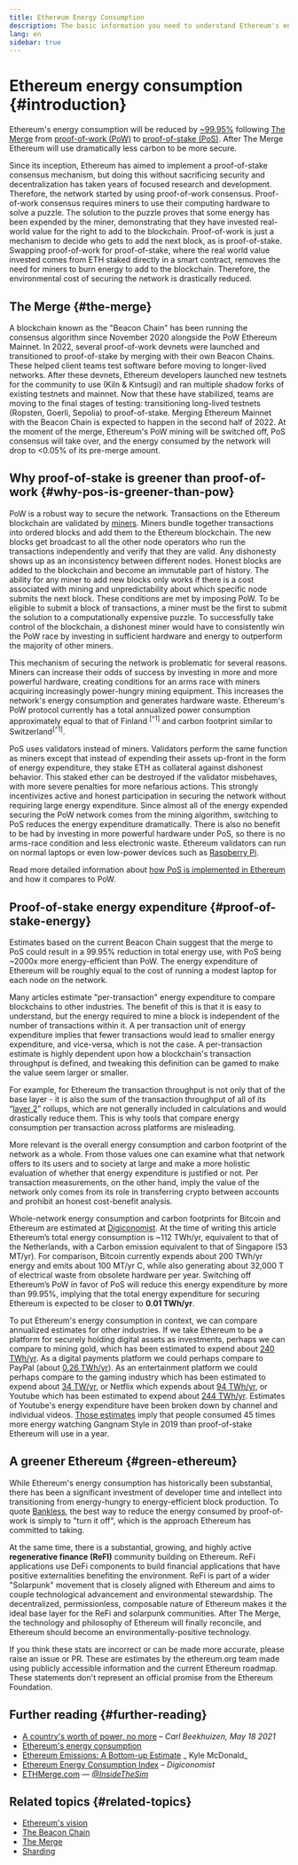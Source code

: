 ```yaml
---
title: Ethereum Energy Consumption
description: The basic information you need to understand Ethereum's energy consumption.
lang: en
sidebar: true
---
```


# Ethereum energy consumption {#introduction}

Ethereum's energy consumption will be reduced by [~99.95%](https://blog.ethereum.org/2021/05/18/country-power-no-more/) following [The Merge](/upgrades/merge/index.md) from [proof-of-work (PoW)](/developers/docs/consensus-mechanisms/#proof-of-work) to [proof-of-stake (PoS)](/developers/docs/consensus-mechanisms/pos). After The Merge Ethereum will use dramatically less carbon to be more secure.

Since its inception, Ethereum has aimed to implement a proof-of-stake consensus mechanism, but doing this without sacrificing security and decentralization has taken years of focused research and development. Therefore, the network started by using proof-of-work consensus. Proof-of-work consensus requires miners to use their computing hardware to solve a puzzle. The solution to the puzzle proves that some energy has been expended by the miner, demonstrating that they have invested real-world value for the right to add to the blockchain. Proof-of-work is just a mechanism to decide who gets to add the next block, as is proof-of-stake. Swapping proof-of-work for proof-of-stake, where the real world value invested comes from ETH staked directly in a smart contract, removes the need for miners to burn energy to add to the blockchain. Therefore, the environmental cost of securing the network is drastically reduced.

## The Merge {#the-merge}

A blockchain known as the "Beacon Chain" has been running the consensus algorithm since November 2020 alongside the PoW Ethereum Mainnet. In 2022, several proof-of-work devnets were launched and transitioned to proof-of-stake by merging with their own Beacon Chains. These helped client teams test software before moving to longer-lived networks. After these devnets, Ethereum developers launched new testnets for the community to use (Kiln & Kintsugi) and ran multiple shadow forks of existing testnets and mainnet. Now that these have stabilized, teams are moving to the final stages of testing: transitioning long-lived testnets (Ropsten, Goerli, Sepolia) to proof-of-stake. Merging Ethereum Mainnet with the Beacon Chain is expected to happen in the second half of 2022. At the moment of the merge, Ethereum's PoW mining will be switched off, PoS consensus will take over, and the energy consumed by the network will drop to <0.05% of its pre-merge amount.

## Why proof-of-stake is greener than proof-of-work {#why-pos-is-greener-than-pow}

PoW is a robust way to secure the network. Transactions on the Ethereum blockchain are validated by [miners](/developers/docs/consensus-mechanisms/pow/mining). Miners bundle together transactions into ordered blocks and add them to the Ethereum blockchain. The new blocks get broadcast to all the other node operators who run the transactions independently and verify that they are valid. Any dishonesty shows up as an inconsistency between different nodes. Honest blocks are added to the blockchain and become an immutable part of history.
The ability for any miner to add new blocks only works if there is a cost associated with mining and unpredictability about which specific node submits the next block. These conditions are met by imposing PoW. To be eligible to submit a block of transactions, a miner must be the first to submit the solution to a computationally expensive puzzle. To successfully take control of the blockchain, a dishonest miner would have to consistently win the PoW race by investing in sufficient hardware and energy to outperform the majority of other miners.

This mechanism of securing the network is problematic for several reasons. Miners can increase their odds of success by investing in more and more powerful hardware, creating conditions for an arms race with miners acquiring increasingly power-hungry mining equipment. This increases the network's energy consumption and generates hardware waste. Ethereum's PoW protocol currently has a total annualized power consumption approximately equal to that of Finland <sup>[^1]</sup> and carbon footprint similar to Switzerland<sup>[^1]</sup>.

PoS uses validators instead of miners. Validators perform the same function as miners except that instead of expending their assets up-front in the form of energy expenditure, they stake ETH as collateral against dishonest behavior. This staked ether can be destroyed if the validator misbehaves, with more severe penalties for more nefarious actions. This strongly incentivizes active and honest participation in securing the network without requiring large energy expenditure. Since almost all of the energy expended securing the PoW network comes from the mining algorithm, switching to PoS reduces the energy expenditure dramatically. There is also no benefit to be had by investing in more powerful hardware under PoS, so there is no arms-race condition and less electronic waste. Ethereum validators can run on normal laptops or even low-power devices such as [Raspberry Pi](https://ethereum-on-arm-documentation.readthedocs.io/en/latest/user-guide/ethereum2.0.html).

Read more detailed information about [how PoS is implemented in Ethereum](/developers/docs/consensus-mechanisms/pos) and how it compares to PoW.

## Proof-of-stake energy expenditure {#proof-of-stake-energy}

Estimates based on the current Beacon Chain suggest that the merge to PoS could result in a 99.95% reduction in total energy use, with PoS being ~2000x more energy-efficient than PoW. The energy expenditure of Ethereum will be roughly equal to the cost of running a modest laptop for each node on the network.

Many articles estimate "per-transaction" energy expenditure to compare blockchains to other industries. The benefit of this is that it is easy to understand, but the energy required to mine a block is independent of the number of transactions within it. A per transaction unit of energy expenditure implies that fewer transactions would lead to smaller energy expenditure, and vice-versa, which is not the case. A per-transaction estimate is highly dependent upon how a blockchain's transaction throughput is defined, and tweaking this definition can be gamed to make the value seem larger or smaller.

For example, for Ethereum the transaction throughput is not only that of the base layer - it is also the sum of the transaction throughput of all of its “[layer 2](/layer-2/)” rollups, which are not generally included in calculations and would drastically reduce them. This is why tools that compare energy consumption per transaction across platforms are misleading.

More relevant is the overall energy consumption and carbon footprint of the network as a whole. From those values one can examine what that network offers to its users and to society at large and make a more holistic evaluation of whether that energy expenditure is justified or not. Per transaction measurements, on the other hand, imply the value of the network only comes from its role in transferring crypto between accounts and prohibit an honest cost-benefit analysis.

Whole-network energy consumption and carbon footprints for Bitcoin and Ethereum are estimated at [Digiconomist](https://digiconomist.net/ethereum-energy-consumption). At the time of writing this article Ethereum’s total energy consumption is ~112 TWh/yr, equivalent to that of the Netherlands, with a Carbon emission equivalent to that of Singapore (53 MT/yr). For comparison, Bitcoin currently expends about 200 TWh/yr energy and emits about 100 MT/yr C, while also generating about 32,000 T of electrical waste from obsolete hardware per year. Switching off Ethereum’s PoW in favor of PoS will reduce this energy expenditure by more than 99.95%, implying that the total energy expenditure for securing Ethereum is expected to be closer to **0.01 TWh/yr**.

To put Ethereum's energy consumption in context, we can compare annualized estimates for other industries. If we take Ethereum to be a platform for securely holding digital assets as investments, perhaps we can compare to mining gold, which has been estimated to expend about [240 TWh/yr](https://www.kitco.com/news/2021-05-17/Gold-s-energy-consumption-doubles-that-of-bitcoin-Galaxy-Digital.html). As a digital payments platform we could perhaps compare to PayPal (about [0.26 TWh/yr](https://app.impaakt.com/analyses/paypal-consumed-264100-mwh-of-energy-in-2020-24-from-non-renewable-sources-27261)). As an entertainment platform we could perhaps compare to the gaming industry which has been estimated to expend about [34 TW/yr](https://www.researchgate.net/publication/336909520_Toward_Greener_Gaming_Estimating_National_Energy_Use_and_Energy_Efficiency_Potential), or Netflix which expends about [94 TWh/yr](https://www.carbonbrief.org/factcheck-what-is-the-carbon-footprint-of-streaming-video-on-netflix), or Youtube which has been estimated to expend about [244 TWh/yr](https://thefactsource.com/how-much-electricity-does-youtube-use/). Estimates of Youtube's energy expenditure have been broken down by channel and individual videos. [Those estimates](https://thefactsource.com/how-much-electricity-does-youtube-use/) imply that people consumed 45 times more energy watching Gangnam Style in 2019 than proof-of-stake Ethereum will use in a year.

## A greener Ethereum {#green-ethereum}

While Ethereum's energy consumption has historically been substantial, there has been a significant investment of developer time and intellect into transitioning from energy-hungry to energy-efficient block production. To quote [Bankless](http://podcast.banklesshq.com/), the best way to reduce the energy consumed by proof-of-work is simply to "turn it off", which is the approach Ethereum has committed to taking. 

At the same time, there is a substantial, growing, and highly active **regenerative finance (ReFI)** community building on Ethereum. ReFi applications use DeFi components to build financial applications that have positive externalities benefiting the environment. ReFi is part of a wider "Solarpunk" movement that is closely aligned with Ethereum and aims to couple technological advancement and environmental stewardship. The decentralized, permissionless, composable nature of Ethereum makes it the ideal base layer for the ReFi and solarpunk communities. After The Merge, the technology and philosophy of Ethereum will finally reconcile, and Ethereum should become an environmentally-positive technology.

<InfoBanner emoji=":evergreen_tree:">
  If you think these stats are incorrect or can be made more accurate, please raise an issue or PR. These are estimates by the ethereum.org team made using publicly accessible information and the current Ethereum roadmap. These statements don't represent an official promise from the Ethereum Foundation. 
</InfoBanner>

## Further reading {#further-reading}

- [A country's worth of power, no more](https://blog.ethereum.org/2021/05/18/country-power-no-more/) – _Carl Beekhuizen, May 18 2021_
- [Ethereum's energy consumption](https://mirror.xyz/jmcook.eth/ODpCLtO4Kq7SCVFbU4He8o8kXs418ZZDTj0lpYlZkR8)
- [Ethereum Emissions: A Bottom-up Estimate](https://kylemcdonald.github.io/ethereum-emissions/) _ Kyle McDonald_
- [Ethereum Energy Consumption Index](https://digiconomist.net/ethereum-energy-consumption/) – _Digiconomist_
- [ETHMerge.com](https://ethmerge.com/) — *[@InsideTheSim](https://twitter.com/InsideTheSim)*

## Related topics {#related-topics}

- [Ethereum's vision](/upgrades/vision/)
- [The Beacon Chain](/upgrades/beacon-chain)
- [The Merge](/upgrades/merge/)
- [Sharding](/upgrades/beacon-chain/)
